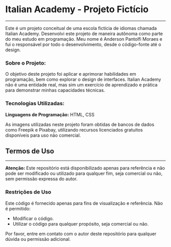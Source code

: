 # Italian Academy - Projeto Fictício
---

Este é um projeto conceitual de uma escola fictícia de idiomas chamada Italian Academy. Desenvolvi este projeto de maneira autônoma como parte do meu estudo em programação. Meu nome é Anderson Pantolfi Moraes e fui o responsável por todo o desenvolvimento, desde o código-fonte até o design.

### Sobre o Projeto:

O objetivo deste projeto foi aplicar e aprimorar habilidades em programação, bem como explorar o design de interfaces. Italian Academy não é uma entidade real, mas sim um exercício de aprendizado e prática para demonstrar minhas capacidades técnicas.

### Tecnologias Utilizadas:

**Linguagens de Programação:** HTML, CSS

As imagens utilizadas neste projeto foram obtidas de bancos de dados como Freepik e Pixabay, utilizando recursos licenciados gratuitos disponíveis para uso não comercial.

## Termos de Uso
---

**Atenção:** Este repositório está disponibilizado apenas para referência e não pode ser modificado ou utilizado para qualquer fim, seja comercial ou não, sem permissão expressa do autor.

### Restrições de Uso

Este código é fornecido apenas para fins de visualização e referência. Não é permitido:

- Modificar o código.
- Utilizar o código para qualquer propósito, seja comercial ou não.

Por favor, entre em contato com o autor deste repositório para qualquer dúvida ou permissão adicional.
